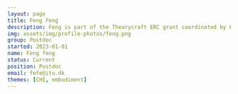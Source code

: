 ```yaml
---
layout: page
title: Feng Feng
description: Feng is part of the Theorycraft ERC grant coordinated by Elisa Mekler. Her research is concerned with understanding how perception, action and cognition are laced together. .
img: assets/img/profile-photos/feng.png
group: Postdoc
started: 2023-01-01
name: Feng feng
status: Current
position: Postdoc
email: fefe@itu.dk
themes: [CHI, embodiment]
---
```

